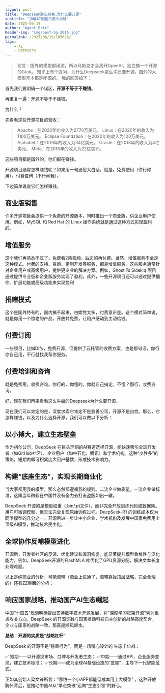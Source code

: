 ```yaml
---
layout: post
title: "Deepseek那么厉害,为什么要开源"
subtitle: "拆解AI明星的商业战略"
date: 2025-06-19
author: "Agent Eric"
header-img: "img/post-bg-2015.jpg"
permalink: /2025/06/19/105626/
tags: 
    - AI
    - DEEPSEEK
---
```

>前言：国外的模型都闭源，所以马斯克才会离开OpenAI，独立搞一个开源的Grok。
>知乎上有个提问，为什么Deepseek那么牛还要开源，国外的大模型基本都是闭源的。
>我的回答如下：

首先我们要明确一个误区，**开源不等于不赚钱**。

再重复一遍：开源不等于不赚钱。

为什么？

先看看这些开源项目的营收：

>Apache：在2020年的收入为2770万美元。
>Linux：在2020年的收入为1100万美元。
>Eclipse Foundation：在2020年的收入为100万美元。
>Alphabet：在2019年的收入为34亿美元。
>Oracle：在2018年的收入为4亿美元。
>Meta：在2018年的收入为22亿美元。

这些项目都是国外的，他们都在赚钱。

开源项目通常怎样赚钱呢？如果用一句通俗大白话，就是，免费使用（你行你用），付费咨询（不行问我）。

下边简单说说它们怎样赚钱。

## 商业版销售

许多开源项目会提供一个免费的开源版本，同时推出一个商业版，供企业用户使用。例如，MySQL 和 Red Hat 的 Linux 操作系统就是通过这种方式实现盈利的。

## 增值服务

这个我们再熟悉不过了，免费看2集视频，后边的再付费。当然，增值服务不全是这种模式。付费的支持、咨询、定制开发等服务，都是增值服务。这些服务通常针对企业用户或高级用户，提供更专业的解决方案。例如，Ghost 和 Sidekiq 项目通过提供专业版和企业版服务实现了盈利。此外，一些开源项目还可以通过提供插件、扩展功能或高级功能来实现盈利

## 捐赠模式

这个是国外特有的，国内搞不起来，白嫖党太多，付费意识差。这个模式简单说，就是你用一个惊艳的产品，开放并免费，让用户感动到主动给钱。

## 付费订阅

一些项目，比如Dify，免费开源，但提供了云托管的收费方案。也是那句话，你行你自己用，不行就找我帮你服务。

## 付费培训和咨询

就是免费用，收费咨询。你行的，你懂的，你就自己搞定。不懂？那行，收费咨询。

好，现在我们再来看看这么牛逼的Deepseek为什么要开源。

现在我们可以肯定的是，深度求索它肯定不是慈善公司，开源不是自宫。那么，它怎样赚钱，以及为什么选择开源，我们可以做以下分析：

## 以小搏大，建立生态壁垒​​

作为初创公司，DeepSeek 在巨头环伺的AI赛道选择开源，能快速吸引全球开发者（如GitHub社区）、企业用户（如中石化、腾讯）和学术机构。这种“少胜多”的策略，短期内即可积累庞大用户基数，形成技术影响力。

## 构建“底座生态”，实现长期商业化​

当大家都用我的模型，那么必然都遵循我的规则。二流企业做质量，一流企业做标准，这跟当年微软在中国并没有全力去打击盗版如出一辙。

DeepSeek 开源的是​​模型权重​​（.bin/.pt文件），而非完全开放训练代码或数据集。用户可微调模型，但无法完全复现原始训练过程。DeepSeek-R1 的训练成本仅为同类模型的几分之一，开源后进一步让中小企业、学术机构及发展中国家免费用上顶级AI模型，推动技术民主化。

## 全球协作反哺模型进化

开源后，开发者社区的反馈、优化建议和漏洞修复，能显著提升模型鲁棒性与泛化能力。例如，DeepSeek开源的 ​​FlashMLA​​ 库优化了GPU资源分配，解决文本长度处理难题。

以上是纯商业的分析，可能顺带（商业上说通了，顺带靠拢顶层战略，完全合理的）还有ZZ层面的分析：

## 响应国家战略，推动国产AI生态崛起​

中国“十四五”规划明确提出支持数字技术开源发展，将“深度学习框架开源”列为重点攻关方向。DeepSeek 的开源实践与国家推动科技自主创新的战略高度契合，企业与国家的战略一致，那真是顺风顺水。

**总结：​​开源的实质是“战略杠杆”​​**

DeepSeek 的开源不是“慈善行为”，而是一场精心设计的 ​​生态卡位战​​：

✅ ​​短期​​——以开源换市场、口碑与开发者生态；
✅ ​​中期​​——通过API、企业服务变现，建立技术标准；
✅ ​​长期​​——成为全球AI基础设施的“底座”，主导下一代智能范式。

正如其创始人梁文锋所言：“哪怕一个小APP都能低成本用上大模型” 。这种开放胸怀背后，是推动中国AI从“单点突破”迈向“生态引领”的野心。